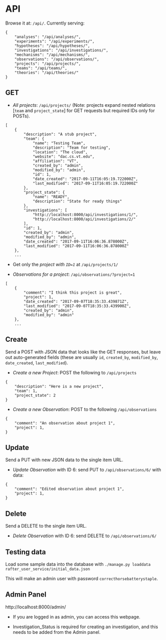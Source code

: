 API
==========

Browse it at: `/api/`. Currently serving:

```
{
    "analyses": "/api/analyses/",
    "experiments": "/api/experiments/",
    "hypotheses": "/api/hypotheses/",
    "investigations": "/api/investigations/",
    "mechanisms": "/api/mechanisms/",
    "observations": "/api/observations/",
    "projects": "/api/projects/",
    "teams": "/api/teams/",
    "theories": "/api/theories/"
}
```

## GET

- *All projects*: `/api/projects/` (Note: projects expand nested relations [`team` and `project_state`] for GET requests but required IDs only for POSTs).

```
[
    {
        "description": "A stub project",
        "team": {
            "name": "Testing Team",
            "description": "Team for testing",
            "location": "The cloud",
            "website": "dac.cs.vt.edu",
            "affiliation": "VT",
            "created_by": "admin",
            "modified_by": "admin",
            "id": 1,
            "date_created": "2017-09-11T16:05:19.722000Z",
            "last_modified": "2017-09-11T16:05:19.722000Z"
        },
        "project_state": {
            "name": "READY",
            "description": "State for ready things"
        },
        "investigations": [
            "http://localhost:8000/api/investigations/1/",
            "http://localhost:8000/api/investigations/2/"
        ],
        "id": 1,
        "created_by": "admin",
        "modified_by": "admin",
        "date_created": "2017-09-11T16:06:36.878000Z",
        "last_modified": "2017-09-11T16:06:36.878000Z"
    },
    ...
```

- Get only the *project with `ID=1`* at `/api/projects/1/`

- *Observations for a project*: `/api/observations/?project=1`

```
[
    {
        "comment": "I think this project is great",
        "project": 1,
        "date_created": "2017-09-07T18:35:33.439871Z",
        "last_modified": "2017-09-07T18:35:33.439900Z",
        "created_by": "admin",
        "modified_by": "admin"
    },
    ...
```

## Create

Send a POST with JSON data that looks like the GET responses, but leave out auto-generated fields (these are usually `id`, `created_by`, `modified_by`, `date_created`, `last_modified`).

- *Create a new Project*: POST the following to `/api/projects`

```
{
    "description": "Here is a new project",
    "team": 1,
    "project_state": 2
}
```

- *Create a new Observation*: POST to the following `/api/observations`

```
{
    "comment": "An observation about project 1",
    "project": 1,
}
```

## Update

Send a PUT with new JSON data to the single item URL.

- *Update Observation* with ID 6: send PUT to `/api/observations/6/` with data:

```
{
    "comment": "Edited observation about project 1",
    "project": 1,
}
```

## Delete

Send a DELETE to the single item URL.

- *Delete Observation* with ID 6: send DELETE to `/api/observations/6/`


## Testing data

Load some sample data into the database with `./manage.py loaddata rafter_user_service/initial_data.json`

This will make an admin user with password `correcthorsebatterystaple`.

## Admin Panel

http://localhost:8000/admin/

* If you are logged in as admin, you can access this webpage.

* Investigation_Status is required for creating an investigation, and this needs to be added from the Admin panel.
